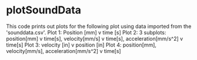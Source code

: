 # plotSoundData
This code prints out plots for the following plot using data imported from the 'sounddata.csv'. 
Plot 1: Position [mm] v time [s]
Plot 2: 3 subplots: position[mm] v time[s], velocity[mm/s] v time[s], acceleration[mm/s^2] v time[s] 
Plot 3: velocity [in] v position [in] 
Plot 4: position[mm], velocity[mm/s], acceleration[mm/s^2] v time[s]
